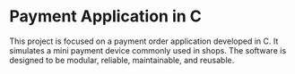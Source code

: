 # Payment Application in C
This project is focused on a payment order application developed in C.
It simulates a mini payment device commonly used in shops.
The software is designed to be modular, reliable, maintainable, and reusable.
